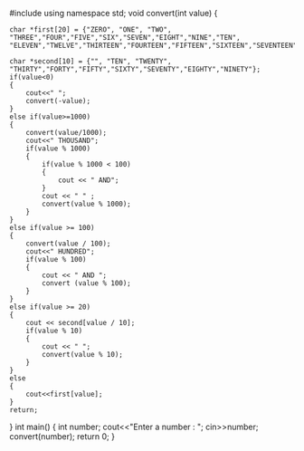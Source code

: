 #include<iostream>
using namespace std;
void convert(int value)
{
  
    char *first[20] = {"ZERO", "ONE", "TWO", "THREE","FOUR","FIVE","SIX","SEVEN","EIGHT","NINE","TEN",
    "ELEVEN","TWELVE","THIRTEEN","FOURTEEN","FIFTEEN","SIXTEEN","SEVENTEEN","EIGHTTEEN","NINETEEN"};
  
    char *second[10] = {"", "TEN", "TWENTY", "THIRTY","FORTY","FIFTY","SIXTY","SEVENTY","EIGHTY","NINETY"};
    if(value<0)
    {
        cout<<" ";
        convert(-value);
    }
    else if(value>=1000)
    {
        convert(value/1000);
        cout<<" THOUSAND";
        if(value % 1000)
        {
            if(value % 1000 < 100)
            {
                cout << " AND";
            }
            cout << " " ;
            convert(value % 1000);
        }
    }
    else if(value >= 100)
    {
        convert(value / 100);
        cout<<" HUNDRED";
        if(value % 100)
        {
            cout << " AND ";
            convert (value % 100);
        }
    }
    else if(value >= 20)
    {
        cout << second[value / 10];
        if(value % 10)
        {
            cout << " ";
            convert(value % 10);
        }
    }
    else
    {
        cout<<first[value];
    }
    return;
    
}
int main()
{
    int number;
    cout<<"Enter a number : ";
    cin>>number;
    convert(number);
    return 0;
}
